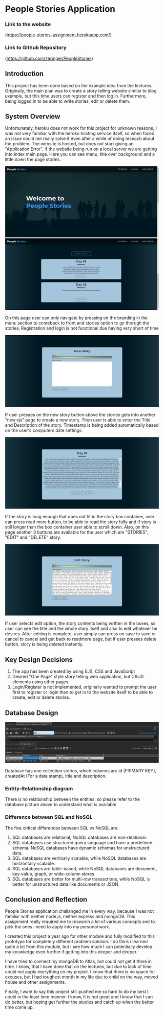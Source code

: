 # People Stories Application

### Link to the website
(https://people-stories-assignment.herokuapp.com/)

### Link to Github Repository
(https://github.com/zeringer/PeopleStories)

## Introduction

This project has been done based on the example idea from the lectures. Originally, the main plan was to create
a story telling website similar to blog example, but this time users can register and then log in. Furthermore, being logged in to be able to write stories, edit or delete them.


## System Overview

Unfortunately, heroku does not work for this project for unknown reasons, I was not very familiar with the heroku hosting service itself, so when faced an issue could not really solve it even after a while of doing reseach about the problem. The website is hosted, but does not start giving an "Application Error". If the website being run on a local server we are getting into index main page. Here you can see menu, title over background and a little down the page stories.

![index](./index.jpg)
![stories](./index2.jpg)

On this page user can only navigate by pressing on the branding in the menu section to comeback to front and stories option to go thorugh the stories. Registration and login is not functional due having very short of time

![New Story](./newstory.jpg)

If user presses on the new story button above the stories gets into another "new.ejs" page to create a new story. Then user is able to enter the Title and Description of the story. Timestamp is being added automatically based on the user's computers date settings.

![Read More](./readmore.jpg)

If the story is long enough that does not fit in the story box container, user can press read more button, to be able to read the story fully and if story is still longer than the box container user able to scroll down. Also, on this page another 3 buttons are available for the user which are "STORIES", "EDIT" and "DELETE" story.

![Edit Story](./editstory.jpg)

If user selects edit option, the story contents being written in the boxes, so user can see the title and the whole story itself and also to edit whatever he desires. After editing is complete, user simply can press on save to save or cancel to cancel and get back to readmore page, but if user presses delete button, story is being deleted instantly.

## Key Design Decisions

 1. The app has been created by using EJS, CSS and JavaScript
 2. Desired "One Page" style story telling web application, but CRUD elements using other pages.
 3. Login/Register is not implemented, originally wanted to prompt the user first to register or login then to get in to the website itself to be able to create, edit or delete stories.

## Database Design

![Database Design](./database.jpg)

Database has one collection stories, which columns are id (PRIMARY KEY), createdAt (For a date stamp), title and description.

### Entity-Relationship diagram

There is no relationship between the entities, so please refer to the database picture above to understand what is available.


### Difference between SQL and NoSQL

The five critical differences between SQL vs NoSQL are:

1. SQL databases are relational, NoSQL databases are non-relational.
2. SQL databases use structured query language and have a predefined schema. NoSQL databases have dynamic schemas for unstructured data.
3. SQL databases are vertically scalable, while NoSQL databases are horizontally scalable.
4. SQL databases are table-based, while NoSQL databases are document, key-value, graph, or wide-column stores.
5. SQL databases are better for multi-row transactions, while NoSQL is better for unstructured data like documents or JSON.

## Conclusion and Reflection
People Stories application challanged me in every way, because I was not familiar with neither node.js, neither express and mongoDB. This assignment really required me to research a lot of various concepts and to pick the ones i need to apply into my personal work.

I created this project a year ago for other module and fully modified to this prototype for completely different problem solution. I do think i learned quite a lot from this module, but I see how much I can potentially develop my knowledge even further if getting into this deeper and deeper.

I have tried to connect my mongoDB to Atlas, but could not get it there in time. I know, that I have done that on the lectures, but due to lack of time could not apply everything on my project. I know that there is no space for excuses, but I had toughest month in my life due to child on the way, moved house and other assignments.

Finally, I want to say this project still pushed me so hard to do my best I could in the least time manner. I know, It is not great and I know that I can do better, but hoping get further the studies and catch up when the better time come up.